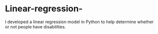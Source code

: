 # Linear-regression-
I developed a linear regression model in Python to help determine whether or not people have disabilities.

